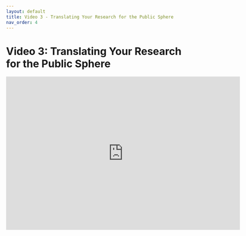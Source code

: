 ```yaml
---
layout: default
title: Video 3 - Translating Your Research for the Public Sphere
nav_order: 4
---
```


# Video 3: Translating Your Research for the Public Sphere

<iframe height="420" width="640" allowfullscreen frameborder=0 src="https://echo360.ca/media/2b9b6314-7e55-410d-ba1d-698490bb35a6/public"></iframe>
